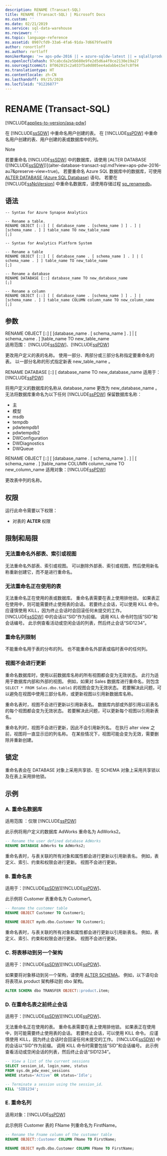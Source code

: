 ```yaml
---
description: RENAME (Transact-SQL)
title: RENAME (Transact-SQL) | Microsoft Docs
ms.custom: ''
ms.date: 02/21/2019
ms.service: sql-data-warehouse
ms.reviewer: ''
ms.topic: language-reference
ms.assetid: 0907cfd9-33a6-4fa6-91da-7d6679fee878
author: ronortloff
ms.author: rortloff
monikerRange: '>= aps-pdw-2016 || = azure-sqldw-latest || = sqlallproducts-allversions'
ms.openlocfilehash: 97cabcda2e5b680e9fe2d5d6a4f0ce2130e19a27
ms.sourcegitcommit: 8f062015c2a033f5a0d805ee4adabbe15e7c8f94
ms.translationtype: HT
ms.contentlocale: zh-CN
ms.lasthandoff: 09/25/2020
ms.locfileid: "91226877"
---
```

# <a name="rename-transact-sql"></a>RENAME (Transact-SQL)
[!INCLUDE[applies-to-version/asa-pdw](../../includes/applies-to-version/asa-pdw.md)]

在 [!INCLUDE[ssSDW](../../includes/sssdw-md.md)] 中重命名用户创建的表。 在 [!INCLUDE[ssPDW](../../includes/sspdw-md.md)] 中重命名用户创建的表、用户创建的表或数据库中的列。

> [!NOTE]
> 若要重命名 [!INCLUDE[ssSDW](../../includes/sssdw-md.md)] 中的数据库，请使用 [ALTER DATABASE ([!INCLUDE[ssSDW](../../includes/sssdwfull-md.md)])](alter-database-transact-sql.md?view=aps-pdw-2016-au7&preserve-view=true)。 若要重命名 Azure SQL 数据库中的数据库，可使用 [ALTER DATABASE (Azure SQL Database)](alter-database-transact-sql.md?view=azuresqldb-mi-current&preserve-view=true) 语句。 若要在 [!INCLUDE[ssNoVersion](../../includes/ssnoversion-md.md)] 中重命名数据库，请使用存储过程 [sp_renamedb](../../relational-databases/system-stored-procedures/sp-renamedb-transact-sql.md)。

## <a name="syntax"></a>语法

```syntaxsql
-- Syntax for Azure Synapse Analytics

-- Rename a table.
RENAME OBJECT [::] [ [ database_name . [schema_name ] ] . ] | [schema_name . ] ] table_name TO new_table_name
[;]

```

```syntaxsql
-- Syntax for Analytics Platform System

-- Rename a table
RENAME OBJECT [::] [ [ database_name . [ schema_name ] . ] | [ schema_name . ] ] table_name TO new_table_name
[;]

-- Rename a database
RENAME DATABASE [::] database_name TO new_database_name
[;]

-- Rename a column 
RENAME OBJECT [::] [ [ database_name . [schema_name ] ] . ] | [schema_name . ] ] table_name COLUMN column_name TO new_column_name [;]
```

## <a name="arguments"></a>参数

RENAME OBJECT [::] [ [database_name  . [ schema_name ] .  ] | [ schema_name .  ] ]table_name  TO new_table_name  
适用范围：  [!INCLUDE[ssSDW](../../includes/sssdw-md.md)]、[!INCLUDE[ssPDW](../../includes/sspdw-md.md)]

更改用户定义的表的名称。 使用一部分、两部分或三部分名称指定要重命名的表。 以一部分名称的形式指定新表 new_table_name  。

RENAME DATABASE [::] [ database_name TO new_database_name
适用于：[!INCLUDE[ssPDW](../../includes/sspdw-md.md)]   

将用户定义的数据库的名称从 database_name 更改为 new_database_name   。 无法将数据库重命名为以下任何 [!INCLUDE[ssPDW](../../includes/sspdw-md.md)] 保留数据库名称：

- 主
- 模型
- msdb
- tempdb
- pdwtempdb1
- pdwtempdb2
- DWConfiguration
- DWDiagnostics
- DWQueue


RENAME OBJECT [::] [ [database_name  . [ schema_name ] .  ] | [ schema_name .  ] ]table_name COLUMN column_name TO new_column_name
适用对象：[!INCLUDE[ssPDW](../../includes/sspdw-md.md)]    

更改表中列的名称。 

## <a name="permissions"></a>权限

运行此命令需要以下权限：

- 对表的 **ALTER** 权限

## <a name="limitations-and-restrictions"></a>限制和局限

### <a name="cannot-rename-an-external-table-indexes-or-views"></a>无法重命名外部表、索引或视图

无法重命名外部表、索引或视图。 可以删除外部表、索引或视图，然后使用新名称重新创建它，而不是进行重命名。

### <a name="cannot-rename-a-table-in-use"></a>无法重命名正在使用的表

无法重命名正在使用的表或数据库。 重命名表需要在表上使用排他锁。 如果表正在使用中，则可能需要终止使用表的会话。 若要终止会话，可以使用 KILL 命令。 应谨慎使用 KILL，因为终止会话时会回滚任何未提交的工作。 [!INCLUDE[ssSDW](../../includes/sssdwfull-md.md)] 中的会话以“SID”作为前缀。 调用 KILL 命令时包括“SID”和会话编号。 此示例查看活动或空闲会话的列表，然后终止会话“SID1234”。

### <a name="rename-column-restrictions"></a>重命名列限制

不能重命名用于表的分布的列。 也不能重命名外部表或临时表中的任何列。 

### <a name="views-are-not-updated"></a>视图不会进行更新

重命名数据库时，使用以前数据库名称的所有视图都会变为无效状态。 此行为适用于数据库内部和外部的视图。 例如，如果对 Sales 数据库进行重命名，则包含 `SELECT * FROM Sales.dbo.table1` 的视图会变为无效状态。 若要解决此问题，可以避免在视图中使用三部分名称，或更新视图以引用新数据库名称。

重命名表时，视图不会进行更新以引用新表名。 数据库内部或外部引用以前表名的每个视图都会变为无效状态。 若要解决此问题，可以更新每个视图以引用新表名。

重命名列时，视图不会进行更新，因此不会引用新列名。 在执行 alter view 之前，视图将一直显示旧的列名称。 在某些情况下，视图可能会变为无效，需要删除并重新创建。

## <a name="locking"></a>锁定

重命名表会在 DATABASE 对象上采用共享锁、在 SCHEMA 对象上采用共享锁以及在表上采用排他锁。

## <a name="examples"></a>示例

### <a name="a-rename-a-database"></a>A. 重命名数据库

适用范围  ：仅限 [!INCLUDE[ssPDW](../../includes/sspdw-md.md)]

此示例将用户定义的数据库 AdWorks 重命名为 AdWorks2。

```sql
-- Rename the user defined database AdWorks
RENAME DATABASE AdWorks to AdWorks2;

```

 重命名表时，与表关联的所有对象和属性都会进行更新以引用新表名。 例如，表定义、索引、约束和权限会进行更新。 视图不会进行更新。

### <a name="b-rename-a-table"></a>B. 重命名表

适用于：[!INCLUDE[ssSDW](../../includes/sssdw-md.md)][!INCLUDE[ssPDW](../../includes/sspdw-md.md)]、 

此示例将 Customer 表重命名为 Customer1。

```sql
-- Rename the customer table
RENAME OBJECT Customer TO Customer1;

RENAME OBJECT mydb.dbo.Customer TO Customer1;
```

重命名表时，与表关联的所有对象和属性都会进行更新以引用新表名。 例如，表定义、索引、约束和权限会进行更新。 视图不会进行更新。

### <a name="c-move-a-table-to-a-different-schema"></a>C. 将表移动到另一个架构

适用于：[!INCLUDE[ssSDW](../../includes/sssdw-md.md)][!INCLUDE[ssPDW](../../includes/sspdw-md.md)]、 

如果要将对象移动到另一个架构，请使用 [ALTER SCHEMA](../../t-sql/statements/alter-schema-transact-sql.md)。 例如，以下语句会将表项从 product 架构移动到 dbo 架构。

```sql
ALTER SCHEMA dbo TRANSFER OBJECT::product.item;
```

### <a name="d-terminate-sessions-before-renaming-a-table"></a>D. 在重命名表之前终止会话

适用于：[!INCLUDE[ssSDW](../../includes/sssdw-md.md)][!INCLUDE[ssPDW](../../includes/sspdw-md.md)]、 

无法重命名正在使用的表。 重命名表需要在表上使用排他锁。 如果表正在使用中，则可能需要终止使用表的会话。 若要终止会话，可以使用 KILL 命令。 应谨慎使用 KILL，因为终止会话时会回滚任何未提交的工作。 [!INCLUDE[ssSDW](../../includes/sssdwfull-md.md)] 中的会话以“SID”作为前缀。 调用 KILL 命令时需要包括“SID”和会话编号。 此示例查看活动或空闲会话的列表，然后终止会话“SID1234”。

```sql
-- View a list of the current sessions
SELECT session_id, login_name, status
FROM sys.dm_pdw_exec_sessions
WHERE status='Active' OR status='Idle';

-- Terminate a session using the session_id.
KILL 'SID1234';
```

### <a name="e-rename-a-column"></a>E. 重命名列 

适用对象：[!INCLUDE[ssPDW](../../includes/sspdw-md.md)] 

此示例将 Customer 表的 FName 列重命名为 FirstName。

```sql
-- Rename the Fname column of the customer table
RENAME OBJECT::Customer COLUMN FName TO FirstName;

RENAME OBJECT mydb.dbo.Customer COLUMN FName TO FirstName;
```
